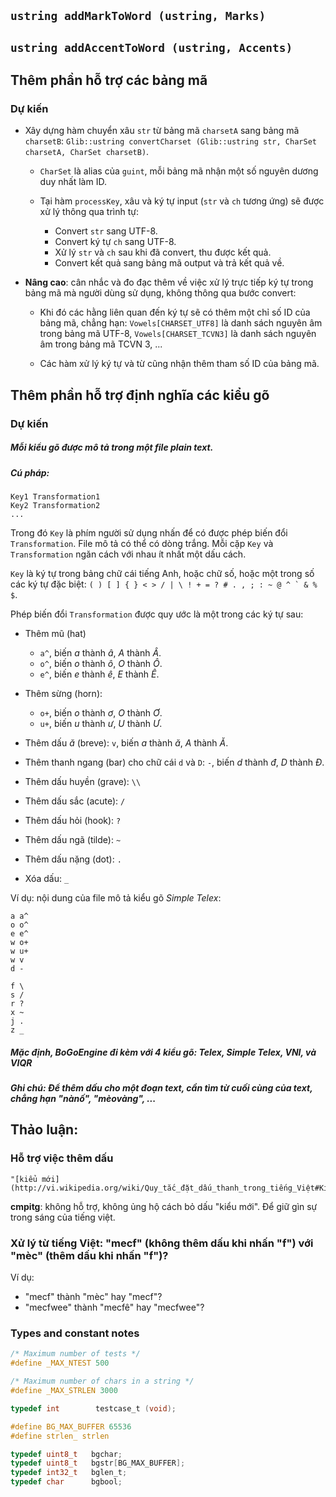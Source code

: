 ## `ustring addMarkToWord (ustring, Marks)`

## `ustring addAccentToWord (ustring, Accents)`

## Thêm phần hỗ trợ các bảng mã

### Dự kiến

* Xây dựng hàm chuyển xâu `str` từ bảng mã `charsetA` sang bảng mã `charsetB`:
  `Glib::ustring convertCharset (Glib::ustring str, CharSet charsetA, CharSet charsetB)`.

  - `CharSet` là alias của `guint`, mỗi bảng mã nhận một số nguyên dương duy
    nhất làm ID.

  - Tại hàm `processKey`, xâu và ký tự input (`str` và `ch` tương ứng) sẽ được
    xử lý thông qua trình tự:

    * Convert `str` sang UTF-8.
    * Convert ký tự `ch` sang UTF-8.
    * Xử lý `str` và `ch` sau khi đã convert, thu được kết quả.
    * Convert kết quả sang bảng mã output và trả kết quả về.

* **Nâng cao**: cân nhắc và đo đạc thêm về việc xử lý trực tiếp ký tự trong
  bảng mã mà người dùng sử dụng, không thông qua bước convert:

  - Khi đó các hằng liên quan đến ký tự sẽ có thêm một chỉ số ID của bảng mã,
  chẳng hạn: `Vowels[CHARSET_UTF8]` là danh sách nguyên âm trong bảng mã
  UTF-8, `Vowels[CHARSET_TCVN3]` là danh sách nguyên âm trong bảng mã TCVN 3,
  ...

  - Các hàm xử lý ký tự và từ cũng nhận thêm tham số ID của bảng mã.

## Thêm phần hỗ trợ định nghĩa các kiểu gõ

### Dự kiến

##### Mỗi kiểu gõ được mô tả trong một file plain text.

##### Cú pháp:

    Key1 Transformation1
    Key2 Transformation2
    ...

Trong đó `Key` là phím người sử dụng nhấn để có được phép biến đổi
`Transformation`.  File mô tả có thể có dòng trắng.  Mỗi cặp `Key` và
`Transformation` ngăn cách với nhau ít nhất một dấu cách.

`Key` là ký tự trong bảng chữ cái tiếng Anh, hoặc chữ số, hoặc một trong số
các ký tự đặc biệt: ``( ) [ ] { } < > / | \ ! + = ? # . , ; : ~ @ ^ ` & % $``.

Phép biến đổi `Transformation` được quy ước là một trong các ký tự sau:

- Thêm mũ (hat)
  + `a^`, biến *a* thành *â*, *A* thành *Â*.
  + `o^`, biến *o* thành *ô*, *O* thành *Ô*.
  + `e^`, biến *e* thành *ê*, *E* thành *Ê*.

- Thêm sừng (horn):
  + `o+`, biến *o* thành *ơ*, *O* thành *Ơ*.
  + `u+`, biến *u* thành *ư*, *U* thành *Ư*.

- Thêm dấu *ă* (breve): `v`, biến *a* thành *ă*, *A* thành *Ă*.

- Thêm thanh ngang (bar) cho chữ cái `d` và `D`: `-`, biến *d* thành
  *đ*, *D* thành *Đ*.

- Thêm dấu huyền (grave): `\\`

- Thêm dấu sắc (acute): `/`

- Thêm dấu hỏi (hook): `?`

- Thêm dấu ngã (tilde): `~`

- Thêm dấu nặng (dot): `.`

- Xóa dấu: `_`

Ví dụ: nội dung của file mô tả kiểu gõ *Simple Telex*:

    a a^
    o o^
    e e^
    w o+
    w u+
    w v
    d -

    f \
    s /
    r ?
    x ~
    j .
    z _

##### Mặc định, **BoGoEngine** đi kèm với 4 kiểu gõ: *Telex*, *Simple Telex*, *VNI*, và *VIQR*

##### Ghi chú: Để thêm dấu cho một đoạn text, cần tìm **từ cuối cùng** của text, chẳng hạn "nànố", "mèovàng", ...

## Thảo luận:

### Hỗ trợ việc thêm dấu
    "[kiểu mới](http://vi.wikipedia.org/wiki/Quy_tắc_đặt_dấu_thanh_trong_tiếng_Việt#Ki.E1.BB.83u_m.E1.BB.9Bi)"?

**cmpitg**: không hỗ trợ, không ủng hộ cách bỏ dấu "kiểu mới".  Để giữ gìn sự trong sáng của tiếng việt.

### Xử lý từ tiếng Việt: "mecf" (không thêm dấu khi nhấn "f") với "mèc" (thêm dấu khi nhấn "f")?

Ví dụ:

* "mecf" thành "mèc" hay "mecf"?
* "mecfwee" thành "mecfê" hay "mecfwee"?

### Types and constant notes

```c
/* Maximum number of tests */
#define _MAX_NTEST 500

/* Maximum number of chars in a string */
#define _MAX_STRLEN 3000

typedef int        testcase_t (void);

#define BG_MAX_BUFFER 65536
#define strlen_ strlen

typedef uint8_t   bgchar;
typedef uint8_t   bgstr[BG_MAX_BUFFER];
typedef int32_t   bglen_t;
typedef char      bgbool;
```
